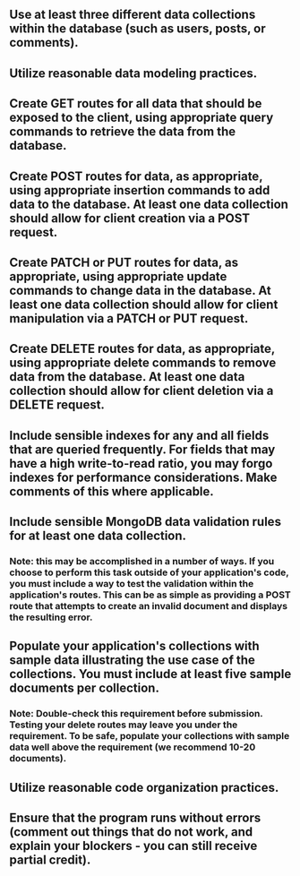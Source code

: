 ## Use at least three different data collections within the database (such as users, posts, or comments).

## Utilize reasonable data modeling practices.

## Create GET routes for all data that should be exposed to the client, using appropriate query commands to retrieve the data from the database.

## Create POST routes for data, as appropriate, using appropriate insertion commands to add data to the database. At least one data collection should allow for client creation via a POST request.

## Create PATCH or PUT routes for data, as appropriate, using appropriate update commands to change data in the database. At least one data collection should allow for client manipulation via a PATCH or PUT request.

## Create DELETE routes for data, as appropriate, using appropriate delete commands to remove data from the database. At least one data collection should allow for client deletion via a DELETE request.

## Include sensible indexes for any and all fields that are queried frequently. For fields that may have a high write-to-read ratio, you may forgo indexes for performance considerations. Make comments of this where applicable.

## Include sensible MongoDB data validation rules for at least one data collection.

### Note: this may be accomplished in a number of ways. If you choose to perform this task outside of your application's code, you must include a way to test the validation within the application's routes. This can be as simple as providing a POST route that attempts to create an invalid document and displays the resulting error.

## Populate your application's collections with sample data illustrating the use case of the collections. You must include at least five sample documents per collection.

### Note: Double-check this requirement before submission. Testing your delete routes may leave you under the requirement. To be safe, populate your collections with sample data well above the requirement (we recommend 10-20 documents).

## Utilize reasonable code organization practices.

## Ensure that the program runs without errors (comment out things that do not work, and explain your blockers - you can still receive partial credit).
